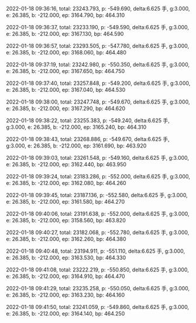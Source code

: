 2022-01-18 09:36:16, total: 23243.793, p: -549.690, delta:6.625 手, g:3.000, e: 26.385, b: -212.000, ep: 3164.790, bp: 464.310

2022-01-18 09:36:37, total: 23233.190, p: -549.590, delta:6.625 手, g:3.000, e: 26.385, b: -212.000, ep: 3167.130, bp: 464.590

2022-01-18 09:36:57, total: 23293.505, p: -547.780, delta:6.625 手, g:3.000, e: 26.385, b: -212.000, ep: 3168.060, bp: 464.480

2022-01-18 09:37:19, total: 23242.980, p: -550.350, delta:6.625 手, g:3.000, e: 26.385, b: -212.000, ep: 3167.650, bp: 464.750

2022-01-18 09:37:40, total: 23257.848, p: -549.200, delta:6.625 手, g:3.000, e: 26.385, b: -212.000, ep: 3167.040, bp: 464.530

2022-01-18 09:38:00, total: 23247.748, p: -549.670, delta:6.625 手, g:3.000, e: 26.385, b: -212.000, ep: 3167.290, bp: 464.620

2022-01-18 09:38:22, total: 23255.383, p: -549.240, delta:6.625 手, g:3.000, e: 26.385, b: -212.000, ep: 3165.240, bp: 464.310

2022-01-18 09:38:43, total: 23268.886, p: -549.670, delta:6.625 手, g:3.000, e: 26.385, b: -212.000, ep: 3161.690, bp: 463.920

2022-01-18 09:39:03, total: 23261.548, p: -549.160, delta:6.625 手, g:3.000, e: 26.385, b: -212.000, ep: 3162.440, bp: 463.950

2022-01-18 09:39:24, total: 23183.286, p: -552.000, delta:6.625 手, g:3.000, e: 26.385, b: -212.000, ep: 3162.080, bp: 464.260

2022-01-18 09:39:45, total: 23187.136, p: -552.580, delta:6.625 手, g:3.000, e: 26.385, b: -212.000, ep: 3161.580, bp: 464.270

2022-01-18 09:40:06, total: 23191.638, p: -552.000, delta:6.625 手, g:3.000, e: 26.385, b: -212.000, ep: 3158.560, bp: 463.820

2022-01-18 09:40:27, total: 23182.068, p: -552.780, delta:6.625 手, g:3.000, e: 26.385, b: -212.000, ep: 3162.260, bp: 464.380

2022-01-18 09:40:48, total: 23194.911, p: -551.110, delta:6.625 手, g:3.000, e: 26.385, b: -212.000, ep: 3163.530, bp: 464.330

2022-01-18 09:41:08, total: 23222.219, p: -550.850, delta:6.625 手, g:3.000, e: 26.385, b: -212.000, ep: 3164.910, bp: 464.470

2022-01-18 09:41:29, total: 23235.258, p: -550.050, delta:6.625 手, g:3.000, e: 26.385, b: -212.000, ep: 3163.230, bp: 464.160

2022-01-18 09:41:50, total: 23241.059, p: -549.860, delta:6.625 手, g:3.000, e: 26.385, b: -212.000, ep: 3164.140, bp: 464.250